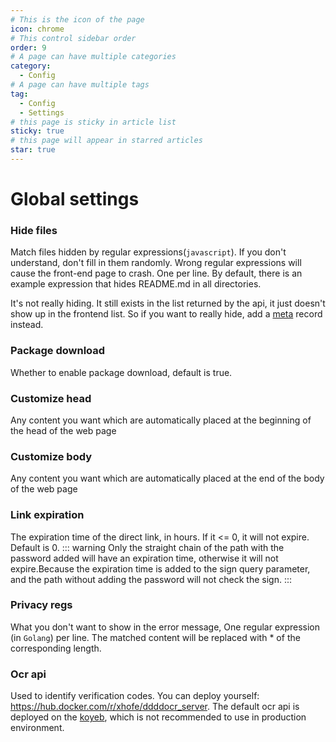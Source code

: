 ```yaml
---
# This is the icon of the page
icon: chrome
# This control sidebar order
order: 9
# A page can have multiple categories
category:
  - Config
# A page can have multiple tags
tag:
  - Config
  - Settings
# this page is sticky in article list
sticky: true
# this page will appear in starred articles
star: true
---
```


# Global settings

### Hide files

Match files hidden by regular expressions(`javascript`). If you don't understand, don't fill in them randomly. Wrong regular expressions will cause the front-end page to crash. One per line. By default, there is an example expression that hides README.md in all directories.

It's not really hiding. It still exists in the list returned by the api, it just doesn't show up in the frontend list. So if you want to really hide, add a [meta](../guide/advanced/meta.md) record instead.

### Package download

Whether to enable package download, default is true.

### Customize head

Any content you want which are automatically placed at the beginning of the head of the web page

### Customize body

Any content you want which are automatically placed at the end of the body of the web page

### Link expiration

The expiration time of the direct link, in hours. If it <= 0, it will not expire. Default is 0.
::: warning
Only the straight chain of the path with the password added will have an expiration time, otherwise it will not expire.Because the expiration time is added to the sign query parameter, and the path without adding the password will not check the sign.
:::

### Privacy regs

What you don't want to show in the error message, One regular expression (in `Golang`) per line. The matched content will be replaced with * of the corresponding length.

### Ocr api

Used to identify verification codes. You can deploy yourself: https://hub.docker.com/r/xhofe/ddddocr_server. The default ocr api is deployed on the [koyeb](https://app.koyeb.com/), which is not recommended to use in production environment.

